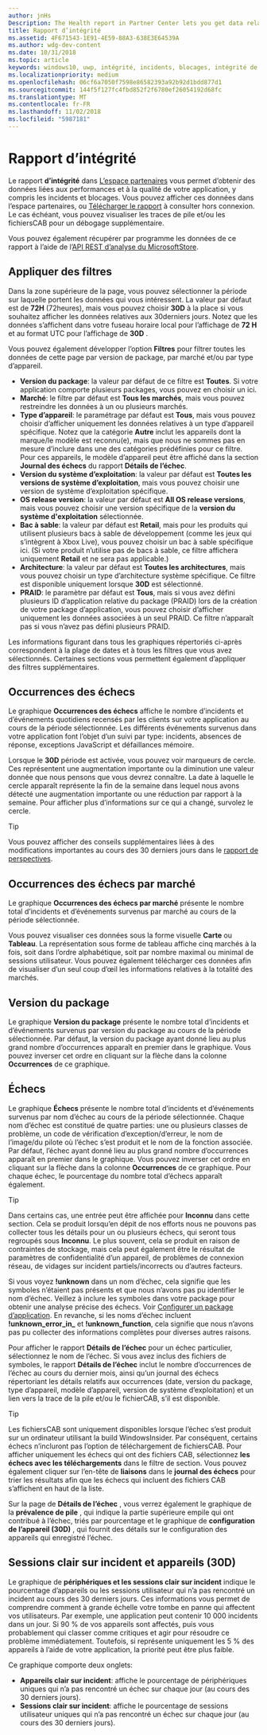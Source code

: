 ```yaml
---
author: jnHs
Description: The Health report in Partner Center lets you get data related to the performance and quality of your app, including crashes and unresponsive events.
title: Rapport d’intégrité
ms.assetid: 4F671543-1E91-4E59-88A3-638E3E64539A
ms.author: wdg-dev-content
ms.date: 10/31/2018
ms.topic: article
keywords: windows10, uwp, intégrité, incidents, blocages, intégrité de l’application, données d’intégrité, trace de pile, fichier cab, échec, échecs, pdb, symboles
ms.localizationpriority: medium
ms.openlocfilehash: 06cf6a7050f7598e86582393a92b92d1bdd877d1
ms.sourcegitcommit: 144f5f127fc4fbd852f2f6780ef26054192d68fc
ms.translationtype: MT
ms.contentlocale: fr-FR
ms.lasthandoff: 11/02/2018
ms.locfileid: "5987181"
---
```

# <a name="health-report"></a>Rapport d’intégrité

Le rapport **d’intégrité** dans [L’espace partenaires](https://partner.microsoft.com/dashboard) vous permet d’obtenir des données liées aux performances et à la qualité de votre application, y compris les incidents et blocages. Vous pouvez afficher ces données dans l’espace partenaires, ou [Télécharger le rapport](download-analytic-reports.md) à consulter hors connexion. Le cas échéant, vous pouvez visualiser les traces de pile et/ou les fichiersCAB pour un débogage supplémentaire.

Vous pouvez également récupérer par programme les données de ce rapport à l’aide de l’[API REST d’analyse du MicrosoftStore](../monetize/access-analytics-data-using-windows-store-services.md).


## <a name="apply-filters"></a>Appliquer des filtres

Dans la zone supérieure de la page, vous pouvez sélectionner la période sur laquelle portent les données qui vous intéressent. La valeur par défaut est de **72H** (72heures), mais vous pouvez choisir **30D** à la place si vous souhaitez afficher les données relatives aux 30derniers jours. Notez que les données s’affichent dans votre fuseau horaire local pour l’affichage de **72 H** et au format UTC pour l’affichage de **30D** .

Vous pouvez également développer l’option **Filtres** pour filtrer toutes les données de cette page par version de package, par marché et/ou par type d’appareil.

-   **Version du package**: la valeur par défaut de ce filtre est **Toutes**. Si votre application comporte plusieurs packages, vous pouvez en choisir un ici.
-   **Marché**: le filtre par défaut est **Tous les marchés**, mais vous pouvez restreindre les données à un ou plusieurs marchés.
-   **Type d’appareil**: le paramétrage par défaut est **Tous**, mais vous pouvez choisir d’afficher uniquement les données relatives à un type d’appareil spécifique. Notez que la catégorie **Autre** inclut les appareils dont la marque/le modèle est reconnu(e), mais que nous ne sommes pas en mesure d’inclure dans une des catégories prédéfinies pour ce filtre. Pour ces appareils, le modèle d’appareil peut être affiché dans la section **Journal des échecs** du rapport **Détails de l’échec**.  
-   **Version du système d’exploitation**: la valeur par défaut est **Toutes les versions de système d’exploitation**, mais vous pouvez choisir une version de système d’exploitation spécifique.
-   **OS release version**: la valeur par défaut est **All OS release versions**, mais vous pouvez choisir une version spécifique de la **version du système d'exploitation** sélectionnée.
-   **Bac à sable**: la valeur par défaut est **Retail**, mais pour les produits qui utilisent plusieurs bacs à sable de développement (comme les jeux qui s’intègrent à Xbox Live), vous pouvez choisir un bac à sable spécifique ici. (Si votre produit n’utilise pas de bacs à sable, ce filtre affichera uniquement **Retail** et ne sera pas applicable.)
-   **Architecture**: la valeur par défaut est **Toutes les architectures**, mais vous pouvez choisir un type d’architecture système spécifique. Ce filtre est disponible uniquement lorsque **30D** est sélectionné.
-   **PRAID**: le paramètre par défaut est **Tous**, mais si vous avez défini plusieurs ID d’application relative du package (PRAID) lors de la création de votre package d’application, vous pouvez choisir d’afficher uniquement les données associées à un seul PRAID. Ce filtre n’apparaît pas si vous n’avez pas défini plusieurs PRAID.

Les informations figurant dans tous les graphiques répertoriés ci-après correspondent à la plage de dates et à tous les filtres que vous avez sélectionnés. Certaines sections vous permettent également d’appliquer des filtres supplémentaires.


## <a name="failure-hits"></a>Occurrences des échecs

Le graphique **Occurrences des échecs** affiche le nombre d’incidents et d’événements quotidiens recensés par les clients sur votre application au cours de la période sélectionnée. Les différents événements survenus dans votre application font l’objet d’un suivi par type: incidents, absences de réponse, exceptions JavaScript et défaillances mémoire.

Lorsque le **30D** période est activée, vous pouvez voir marqueurs de cercle. Ces représentent une augmentation importante ou la diminution une valeur donnée que nous pensons que vous devrez connaître. La date à laquelle le cercle apparaît représente la fin de la semaine dans lequel nous avons détecté une augmentation importante ou une réduction par rapport à la semaine. Pour afficher plus d’informations sur ce qui a changé, survolez le cercle.  

> [!TIP]
> Vous pouvez afficher des conseils supplémentaires liées à des modifications importantes au cours des 30 derniers jours dans le [rapport de perspectives](insights-report.md).

## <a name="failure-hits-by-market"></a>Occurrences des échecs par marché

Le graphique **Occurrences des échecs par marché** présente le nombre total d’incidents et d’événements survenus par marché au cours de la période sélectionnée.

Vous pouvez visualiser ces données sous la forme visuelle **Carte** ou **Tableau**. La représentation sous forme de tableau affiche cinq marchés à la fois, soit dans l’ordre alphabétique, soit par nombre maximal ou minimal de sessions utilisateur. Vous pouvez également télécharger ces données afin de visualiser d’un seul coup d’œil les informations relatives à la totalité des marchés.


## <a name="package-version"></a>Version du package

Le graphique **Version du package** présente le nombre total d’incidents et d’événements survenus par version du package au cours de la période sélectionnée. Par défaut, la version du package ayant donné lieu au plus grand nombre d’occurrences apparaît en premier dans le graphique. Vous pouvez inverser cet ordre en cliquant sur la flèche dans la colonne **Occurrences** de ce graphique.

## <a name="failures"></a>Échecs

Le graphique **Échecs** présente le nombre total d’incidents et d’événements survenus par nom d’échec au cours de la période sélectionnée. Chaque nom d’échec est constitué de quatre parties: une ou plusieurs classes de problème, un code de vérification d’exception/d’erreur, le nom de l’image/du pilote où l’échec s’est produit et le nom de la fonction associée. Par défaut, l’échec ayant donné lieu au plus grand nombre d’occurrences apparaît en premier dans le graphique. Vous pouvez inverser cet ordre en cliquant sur la flèche dans la colonne **Occurrences** de ce graphique. Pour chaque échec, le pourcentage du nombre total d’échecs apparaît également.

> [!TIP]
> Dans certains cas, une entrée peut être affichée pour **Inconnu** dans cette section. Cela se produit lorsqu’en dépit de nos efforts nous ne pouvons pas collecter tous les détails pour un ou plusieurs échecs, qui seront tous regroupés sous **Inconnu**. Le plus souvent, cela se produit en raison de contraintes de stockage, mais cela peut également être le résultat de paramètres de confidentialité d’un appareil, de problèmes de connexion réseau, de vidages sur incident partiels/incorrects ou d’autres facteurs.
>
> Si vous voyez **!unknown** dans un nom d’échec, cela signifie que les symboles n’étaient pas présents et que nous n’avons pas pu identifier le nom d’échec. Veillez à inclure les symboles dans votre package pour obtenir une analyse précise des échecs. Voir [Configurer un package d’application](../packaging/packaging-uwp-apps.md#configure-an-app-package). En revanche, si les noms d’échec incluent **!unknown_error_in_** et **!unknown_function**, cela signifie que nous n’avons pas pu collecter des informations complètes pour diverses autres raisons.

Pour afficher le rapport **Détails de l’échec** pour un échec particulier, sélectionnez le nom de l’échec. Si vous avez inclus des fichiers de symboles, le rapport **Détails de l’échec** inclut le nombre d’occurrences de l’échec au cours du dernier mois, ainsi qu’un journal des échecs répertoriant les détails relatifs aux occurrences (date, version du package, type d’appareil, modèle d’appareil, version de système d’exploitation) et un lien vers la trace de la pile et/ou le fichierCAB, s’il est disponible.

> [!TIP]
> Les fichiersCAB sont uniquement disponibles lorsque l’échec s’est produit sur un ordinateur utilisant la build WindowsInsider. Par conséquent, certains échecs n’incluront pas l’option de téléchargement de fichiersCAB. Pour afficher uniquement les échecs qui ont des fichiers CAB, sélectionnez **les échecs avec les téléchargements** dans le filtre de section. Vous pouvez également cliquer sur l’en-tête de **liaisons** dans le **journal des échecs** pour trier les résultats afin que les échecs qui incluent des fichiers CAB s’affichent en haut de la liste.

Sur la page de **Détails de l’échec** , vous verrez également le graphique de la **prévalence de pile** , qui indique la partie supérieure empile qui ont contribué à l’échec, triés par pourcentage et le graphique de **configuration de l’appareil (30D)** , qui fournit des détails sur le configuration des appareils qui enregistré l’échec. 


## <a name="crash-free-sessions-and-devices-30d"></a>Sessions clair sur incident et appareils (30D)

Le graphique de **périphériques et les sessions clair sur incident** indique le pourcentage d’appareils ou les sessions utilisateur qui n’a pas rencontré un incident au cours des 30 derniers jours. Ces informations vous permet de comprendre comment à grande échelle votre tombe en panne qui affectent vos utilisateurs. Par exemple, une application peut contenir 10 000 incidents dans un jour. Si 90 % de vos appareils sont affectés, puis vous probablement qui classer comme critiques et agir pour résoudre ce problème immédiatement. Toutefois, si représente uniquement les 5 % des appareils à l’aide de votre application, la priorité peut être plus faible.

Ce graphique comporte deux onglets:
- **Appareils clair sur incident**: affiche le pourcentage de périphériques uniques qui n’a pas rencontré un échec sur chaque jour (au cours des 30 derniers jours).
- **Sessions clair sur incident**: affiche le pourcentage de sessions utilisateur uniques qui n’a pas rencontré un échec sur chaque jour (au cours des 30 derniers jours).


 

 

